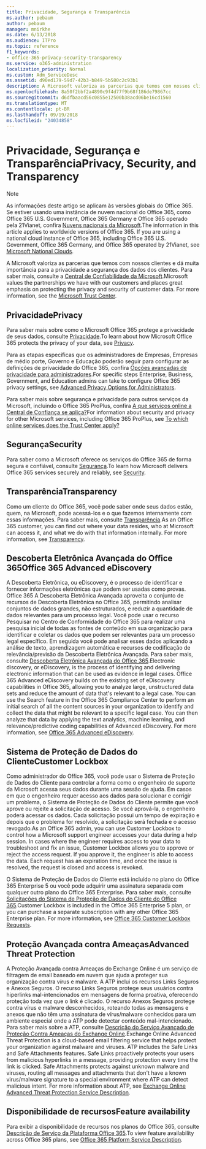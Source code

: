 ```yaml
---
title: Privacidade, Segurança e Transparência
ms.author: pebaum
author: pebaum
manager: mnirkhe
ms.date: 6/13/2018
ms.audience: ITPro
ms.topic: reference
f1_keywords:
- office-365-privacy-security-transparency
ms.service: o365-administration
localization_priority: Normal
ms.custom: Adm_ServiceDesc
ms.assetid: d90ed179-59d7-42b3-b849-5b580c2c93b1
description: A Microsoft valoriza as parcerias que temos com nossos clientes e dá muita importância para a privacidade a segurança dos dados dos clientes. Para saber mais, consulte a Central de Confiabilidade da Microsoft.
ms.openlocfilehash: 8a50f2bbf2a4890c9f4d77f9b68f186de79867cc
ms.sourcegitcommit: d6dfbaacd56c0855e12500b38acd06be16cd1560
ms.translationtype: MT
ms.contentlocale: pt-BR
ms.lasthandoff: 09/19/2018
ms.locfileid: "24034858"
---
```

# <a name="privacy-security-and-transparency"></a><span data-ttu-id="7200a-104">Privacidade, Segurança e Transparência</span><span class="sxs-lookup"><span data-stu-id="7200a-104">Privacy, Security, and Transparency</span></span>

> [!NOTE]
> <span data-ttu-id="7200a-p102">As informações deste artigo se aplicam às versões globais do Office 365. Se estiver usando uma instância de nuvem nacional do Office 365, como Office 365 U.S. Government, Office 365 Germany e Office 365 operado pela 21Vianet, confira [Nuvens nacionais da Microsoft](https://go.microsoft.com/fwlink/?linkid=841582).</span><span class="sxs-lookup"><span data-stu-id="7200a-p102">The information in this article applies to worldwide versions of Office 365. If you are using a national cloud instance of Office 365, including Office 365 U.S. Government, Office 365 Germany, and Office 365 operated by 21Vianet, see [Microsoft National Clouds](https://go.microsoft.com/fwlink/?linkid=841582).</span></span> 
  
<span data-ttu-id="7200a-p103">A Microsoft valoriza as parcerias que temos com nossos clientes e dá muita importância para a privacidade a segurança dos dados dos clientes. Para saber mais, consulte a [Central de Confiabilidade da Microsoft](http://go.microsoft.com/fwlink/?LinkID=717951&amp;clcid=0x409).</span><span class="sxs-lookup"><span data-stu-id="7200a-p103">Microsoft values the partnerships we have with our customers and places great emphasis on protecting the privacy and security of customer data. For more information, see the [Microsoft Trust Center](http://go.microsoft.com/fwlink/?LinkID=717951&amp;clcid=0x409).</span></span>
  
## <a name="privacy"></a><span data-ttu-id="7200a-109">Privacidade</span><span class="sxs-lookup"><span data-stu-id="7200a-109">Privacy</span></span>

<span data-ttu-id="7200a-110">Para saber mais sobre como o Microsoft Office 365 protege a privacidade de seus dados, consulte [Privacidade](http://go.microsoft.com/fwlink/?LinkID=717953&amp;clcid=0x409).</span><span class="sxs-lookup"><span data-stu-id="7200a-110">To learn about how Microsoft Office 365 protects the privacy of your data, see [Privacy](http://go.microsoft.com/fwlink/?LinkID=717953&amp;clcid=0x409).</span></span> 
  
<span data-ttu-id="7200a-111">Para as etapas específicas que os administradores de Empresas, Empresas de médio porte, Governo e Educação poderão seguir para configurar as definições de privacidade do Office 365, confira [Opções avançadas de privacidade para administradores](https://go.microsoft.com/fwlink/p/?LinkID=285202).</span><span class="sxs-lookup"><span data-stu-id="7200a-111">For specific steps Enterprise, Business, Government, and Education admins can take to configure Office 365 privacy settings, see [Advanced Privacy Options for Administrators](https://go.microsoft.com/fwlink/p/?LinkID=285202).</span></span>
  
<span data-ttu-id="7200a-112">Para saber mais sobre segurança e privacidade para outros serviços da Microsoft, incluindo o Office 365 ProPlus, confira [A que serviços online a Central de Confiança se aplica?](https://go.microsoft.com/fwlink/p/?LinkID=281962)</span><span class="sxs-lookup"><span data-stu-id="7200a-112">For information about security and privacy for other Microsoft services, including Office 365 ProPlus, see [To which online services does the Trust Center apply?](https://go.microsoft.com/fwlink/p/?LinkID=281962)</span></span>
  
## <a name="security"></a><span data-ttu-id="7200a-113">Segurança</span><span class="sxs-lookup"><span data-stu-id="7200a-113">Security</span></span>

<span data-ttu-id="7200a-114">Para saber como a Microsoft oferece os serviços do Office 365 de forma segura e confiável, consulte [Segurança](http://go.microsoft.com/fwlink/?LinkID=717954&amp;clcid=0x409).</span><span class="sxs-lookup"><span data-stu-id="7200a-114">To learn how Microsoft delivers Office 365 services securely and reliably, see [Security](http://go.microsoft.com/fwlink/?LinkID=717954&amp;clcid=0x409).</span></span>
  
## <a name="transparency"></a><span data-ttu-id="7200a-115">Transparência</span><span class="sxs-lookup"><span data-stu-id="7200a-115">Transparency</span></span>

<span data-ttu-id="7200a-p104">Como um cliente do Office 365, você pode saber onde seus dados estão, quem, na Microsoft, pode acessá-los e o que fazemos internamente com essas informações. Para saber mais, consulte [Transparência](http://go.microsoft.com/fwlink/?LinkID=717955&amp;clcid=0x409).</span><span class="sxs-lookup"><span data-stu-id="7200a-p104">As an Office 365 customer, you can find out where your data resides, who at Microsoft can access it, and what we do with that information internally. For more information, see [Transparency](http://go.microsoft.com/fwlink/?LinkID=717955&amp;clcid=0x409).</span></span>
  
## <a name="office-365-advanced-ediscovery"></a><span data-ttu-id="7200a-118">Descoberta Eletrônica Avançada do Office 365</span><span class="sxs-lookup"><span data-stu-id="7200a-118">Office 365 Advanced eDiscovery</span></span>

<span data-ttu-id="7200a-p105">A Descoberta Eletrônica, ou eDiscovery, é o processo de identificar e fornecer informações eletrônicas que podem ser usadas como provas. Office 365 A Descoberta Eletrônica Avançada aproveita o conjunto de recursos de Descoberta Eletrônica no Office 365, permitindo analisar conjuntos de dados grandes, não estruturados, e reduzir a quantidade de dados relevantes para um processo legal. Você pode usar o recurso Pesquisar no Centro de Conformidade do Office 365 para realizar uma pesquisa inicial de todas as fontes de conteúdo em sua organização para identificar e coletar os dados que podem ser relevantes para um processo legal específico. Em seguida você pode analisar esses dados aplicando a análise de texto, aprendizagem automática e recursos de codificação de relevância/previsão da Descoberta Eletrônica Avançada. Para saber mais, consulte [Descoberta Eletrônica Avançada do Office 365](http://go.microsoft.com/fwlink/?LinkID=717971&amp;clcid=0x409).</span><span class="sxs-lookup"><span data-stu-id="7200a-p105">Electronic discovery, or eDiscovery, is the process of identifying and delivering electronic information that can be used as evidence in legal cases. Office 365 Advanced eDiscovery builds on the existing set of eDiscovery capabilities in Office 365, allowing you to analyze large, unstructured data sets and reduce the amount of data that's relevant to a legal case. You can use the Search feature in the Office 365 Compliance Center to perform an initial search of all the content sources in your organization to identify and collect the data that might be relevant to a specific legal case. You can then analyze that data by applying the text analytics, machine learning, and relevance/predictive coding capabilities of Advanced eDiscovery. For more information, see [Office 365 Advanced eDiscovery](http://go.microsoft.com/fwlink/?LinkID=717971&amp;clcid=0x409).</span></span>
  
## <a name="customer-lockbox"></a><span data-ttu-id="7200a-124">Sistema de Proteção de Dados do Cliente</span><span class="sxs-lookup"><span data-stu-id="7200a-124">Customer Lockbox</span></span>

<span data-ttu-id="7200a-p106">Como administrador do Office 365, você pode usar o Sistema de Proteção de Dados do Cliente para controlar a forma como o engenheiro de suporte da Microsoft acessa seus dados durante uma sessão de ajuda. Em casos em que o engenheiro requer acesso aos dados para solucionar e corrigir um problema, o Sistema de Proteção de Dados do Cliente permite que você aprove ou rejeite a solicitação de acesso. Se você aprová-la, o engenheiro poderá acessar os dados. Cada solicitação possui um tempo de expiração e depois que o problema for resolvido, a solicitação será fechada e o acesso revogado.</span><span class="sxs-lookup"><span data-stu-id="7200a-p106">As an Office 365 admin, you can use Customer Lockbox to control how a Microsoft support engineer accesses your data during a help session. In cases where the engineer requires access to your data to troubleshoot and fix an issue, Customer Lockbox allows you to approve or reject the access request. If you approve it, the engineer is able to access the data. Each request has an expiration time, and once the issue is resolved, the request is closed and access is revoked.</span></span>
  
<span data-ttu-id="7200a-p107">O Sistema de Proteção de Dados do Cliente está incluído no plano do Office 365 Enterprise 5 ou você pode adquirir uma assinatura separada com qualquer outro plano do Office 365 Enterprise. Para saber mais, consulte [Solicitações do Sistema de Proteção de Dados do Cliente do Office 365](http://go.microsoft.com/fwlink/?LinkID=717969&amp;clcid=0x409).</span><span class="sxs-lookup"><span data-stu-id="7200a-p107">Customer Lockbox is included in the Office 365 Enterprise 5 plan, or you can purchase a separate subscription with any other Office 365 Enterprise plan. For more information, see [Office 365 Customer Lockbox Requests](http://go.microsoft.com/fwlink/?LinkID=717969&amp;clcid=0x409).</span></span>
  
## <a name="advanced-threat-protection"></a><span data-ttu-id="7200a-131">Proteção Avançada contra Ameaças</span><span class="sxs-lookup"><span data-stu-id="7200a-131">Advanced Threat Protection</span></span>

<span data-ttu-id="7200a-p108">A Proteção Avançada contra Ameaças do Exchange Online é um serviço de filtragem de email baseado em nuvem que ajuda a proteger sua organização contra vírus e malware. A ATP inclui os recursos Links Seguros e Anexos Seguros. O recurso Links Seguros protege seus usuários contra hiperlinks mal-intencionados em mensagens de forma proativa, oferecendo proteção toda vez que o link é clicado. O recurso Anexos Seguros protege contra vírus e malware desconhecidos, roteando todas as mensagens e anexos que não têm uma assinatura de vírus/malware conhecidos para um ambiente especial onde a ATP pode detectar conteúdo mal-intencionado. Para saber mais sobre a ATP, consulte [Descrição do Serviço Avançado de Proteção Contra Ameaças do Exchange Online](https://technet.microsoft.com/en-us/library/exchange-online-advanced-threat-protection-service-description.aspx).</span><span class="sxs-lookup"><span data-stu-id="7200a-p108">Exchange Online Advanced Threat Protection is a cloud-based email filtering service that helps protect your organization against malware and viruses. ATP includes the Safe Links and Safe Attachments features. Safe Links proactively protects your users from malicious hyperlinks in a message, providing protection every time the link is clicked. Safe Attachments protects against unknown malware and viruses, routing all messages and attachments that don't have a known virus/malware signature to a special environment where ATP can detect malicious intent. For more information about ATP, see [Exchange Online Advanced Threat Protection Service Description](https://technet.microsoft.com/en-us/library/exchange-online-advanced-threat-protection-service-description.aspx).</span></span>
  
## <a name="feature-availability"></a><span data-ttu-id="7200a-137">Disponibilidade de recursos</span><span class="sxs-lookup"><span data-stu-id="7200a-137">Feature availability</span></span>

<span data-ttu-id="7200a-138">Para exibir a disponibilidade de recursos nos planos do Office 365, consulte [Descrição de Serviço da Plataforma Office 365](https://technet.microsoft.com/en-us/library/office-365-platform-service-description.aspx).</span><span class="sxs-lookup"><span data-stu-id="7200a-138">To view feature availability across Office 365 plans, see [Office 365 Platform Service Description](https://technet.microsoft.com/en-us/library/office-365-platform-service-description.aspx).</span></span>
  

